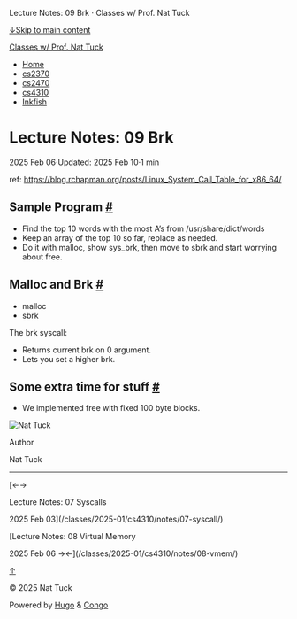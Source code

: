 Lecture Notes: 09 Brk · Classes w/ Prof. Nat Tuck



[↓Skip to main content](#main-content)

[Classes w/ Prof. Nat Tuck](/)

* [Home](/)
* [cs2370](/classes/2025-01/cs2370/)
* [cs2470](/classes/2025-01/cs2470/)
* [cs4310](/classes/2025-01/cs4310/)
* [Inkfish](https://inkfish.homework.quest/)

Lecture Notes: 09 Brk
=====================

2025 Feb 06·Updated: 2025 Feb 10·1 min

ref: <https://blog.rchapman.org/posts/Linux_System_Call_Table_for_x86_64/>

Sample Program [#](#sample-program)
-----------------------------------

* Find the top 10 words with the most A’s from
  /usr/share/dict/words
* Keep an array of the top 10 so far, replace as needed.
* Do it with malloc, show sys\_brk, then move to sbrk
  and start worrying about free.

Malloc and Brk [#](#malloc-and-brk)
-----------------------------------

* malloc
* sbrk

The brk syscall:

* Returns current brk on 0 argument.
* Lets you set a higher brk.

Some extra time for stuff [#](#some-extra-time-for-stuff)
---------------------------------------------------------

* We implemented free with fixed 100 byte blocks.

![Nat Tuck](/img/author.jpg)

Author

Nat Tuck

---

[←→

Lecture Notes: 07 Syscalls

2025 Feb 03](/classes/2025-01/cs4310/notes/07-syscall/)

[Lecture Notes: 08 Virtual Memory

2025 Feb 06
→←](/classes/2025-01/cs4310/notes/08-vmem/)

[↑](#the-top "Scroll to top")

©
2025
Nat Tuck

Powered by [Hugo](https://gohugo.io/) & [Congo](https://github.com/jpanther/congo)